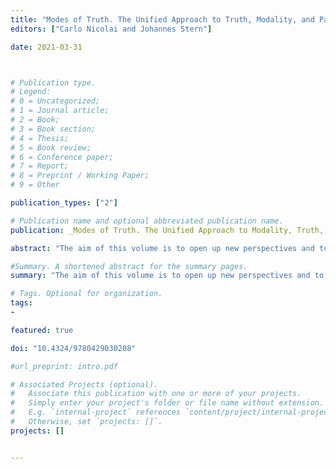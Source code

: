 ```yaml
---
title: "Modes of Truth. The Unified Approach to Truth, Modality, and Paradox"
editors: ["Carlo Nicolai and Johannes Stern"]

date: 2021-03-31



# Publication type.
# Legend:
# 0 = Uncategorized;
# 1 = Journal article;
# 2 = Book;
# 3 = Book section;
# 4 = Thesis;
# 5 = Book review;
# 6 = Conference paper;
# 7 = Report;
# 8 = Preprint / Working Paper;
# 9 = Other

publication_types: ["2"]

# Publication name and optional abbreviated publication name.
publication: _Modes of Truth. The Unified Approach to Modality, Truth, and Paradox_; Nicolai, C. and Stern, J. (eds.), Routledge, 2021. Open Access Publication"

abstract: "The aim of this volume is to open up new perspectives and to raise new research questions about a unified approach to truth, modalities, and propositional attitudes. The volume’s essays are grouped thematically around different research questions. The first theme concerns the tension between the theoretical role of the truth predicate in semantics and its expressive function in language. The second theme of the volume concerns the interaction of truth with modal and doxastic notions. The third theme covers higher-order solutions to the semantic and modal paradoxes, providing an alternative to first-order solutions embraced in the first two themes. This book will be of interest to researchers working in epistemology, logic, philosophy of logic, philosophy of language, philosophy of mathematics, and semantics."

#Summary. A shortened abstract for the summary pages.
summary: "The aim of this volume is to open up new perspectives and to raise new research questions about a unified approach to truth, modalities, and propositional attitudes."

# Tags. Optional for organization.
tags:
-

featured: true

doi: "10.4324/9780429030208"

#url_preprint: intro.pdf

# Associated Projects (optional).
#   Associate this publication with one or more of your projects.
#   Simply enter your project's folder or file name without extension.
#   E.g. `internal-project` references `content/project/internal-project/index.md`.
#   Otherwise, set `projects: []`.
projects: []


---
```

